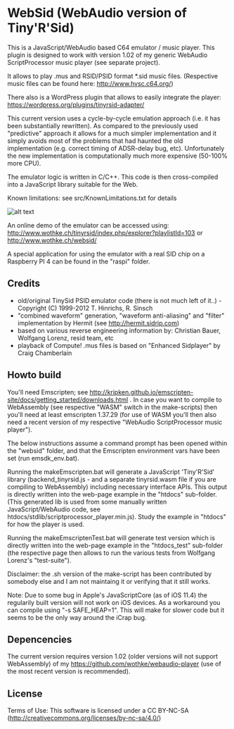 # WebSid (WebAudio version of Tiny'R'Sid)

This is a JavaScript/WebAudio based C64 emulator / music player. This plugin is designed to work with version 1.02 of my 
generic WebAudio ScriptProcessor music player (see separate project). 

It allows to play .mus and RSID/PSID format *.sid music files. (Respective music files can be found here: http://www.hvsc.c64.org/)

There also is a WordPress plugin that allows to easily integrate the player: https://wordpress.org/plugins/tinyrsid-adapter/


This current version uses a cycle-by-cycle emulation approach (i.e. it has been substantially rewritten). As compared 
to the previously used "predictive" approach it allows for a much simpler implementation and it simply avoids most of 
the problems that had haunted the old implementation (e.g. correct timing of ADSR-delay bug, etc). Unfortunately the 
new implementation is computationally much more expensive (50-100% more CPU).

The emulator logic is written in C/C++. This code is then cross-compiled into a JavaScript library suitable for the Web.

Known limitations: see src/KnownLimitations.txt for details 


![alt text](https://github.com/wothke/websid/raw/master/tinyrsid.jpg "Tiny'R'Sid HVSC Explorer")

An online demo of the emulator can be accessed using: http://www.wothke.ch/tinyrsid/index.php/explorer?playlistId=103 or http://www.wothke.ch/websid/

A special application for using the emulator with a real SID chip on a Raspberry PI 4 can be found in the "raspi" folder.


## Credits

* old/original TinySid PSID emulator code (there is not much left of it..) - Copyright (C) 1999-2012 T. Hinrichs, R. Sinsch
* "combined waveform" generation, "waveform anti-aliasing" and "filter" implementation by Hermit (see http://hermit.sidrip.com)
* based on various reverse engineering information by: Christian Bauer, Wolfgang Lorenz, resid team, etc
* playback of Compute! .mus files is based on "Enhanced Sidplayer" by Craig Chamberlain


## Howto build

You'll need Emscripten; see http://kripken.github.io/emscripten-site/docs/getting_started/downloads.html . In case you want to 
compile to WebAssembly (see respective "WASM" switch in the make-scripts) then you'll need at least emscripten 1.37.29 (for
use of WASM you'll then also need a recent version of my respective "WebAudio ScriptProcessor music player").

The below instructions assume a command prompt has been opened within the "websid" folder, and that the Emscripten environment 
vars have been set (run emsdk_env.bat).

Running the makeEmscripten.bat will generate a JavaScript 'Tiny'R'Sid' library (backend_tinyrsid.js - and a separate tinyrsid.wasm file
if you are compiling to WebAssembly) including necessary interface APIs. This output is directly written into the web-page example in 
the "htdocs" sub-folder. (This generated lib is used from some manually written JavaScript/WebAudio code, see 
htdocs/stdlib/scriptprocessor_player.min.js). Study the example in "htdocs" for how the player is used. 

Running the makeEmscriptenTest.bat will generate test version which is directly written into the web-page example in 
the "htdocs_test" sub-folder (the respective page then allows to run the various tests from Wolfgang Lorenz's "test-suite").

Disclaimer: the .sh version of the make-script has been contributed by somebody else and I am not maintaing it or verifying that it still works.

Note: Due to some bug in Apple's JavaScriptCore (as of iOS 11.4) the regularily built version will not work on iOS devices. As
a workaround you can compile using "-s SAFE_HEAP=1". This will make for slower code but it seems to be the only way around 
the iCrap bug.

## Depencencies

The current version requires version 1.02 (older versions will not
support WebAssembly) of my https://github.com/wothke/webaudio-player (use of the most recent version is recommended).

## License
Terms of Use: This software is licensed under a CC BY-NC-SA (http://creativecommons.org/licenses/by-nc-sa/4.0/)
	